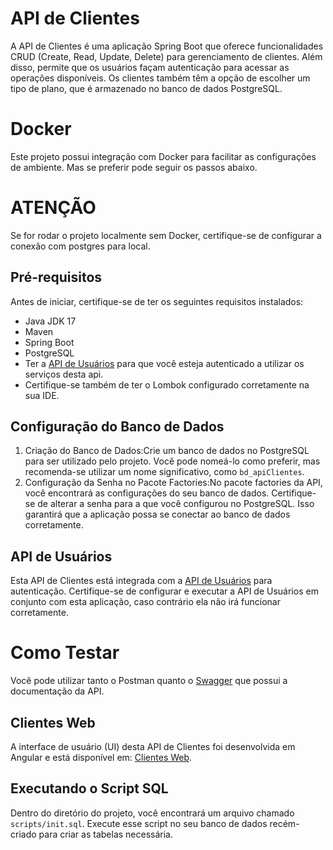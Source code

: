 # API de Clientes

A API de Clientes é uma aplicação Spring Boot que oferece funcionalidades CRUD (Create, Read, Update, Delete) para gerenciamento de clientes. Além disso, permite que os usuários façam autenticação para acessar as operações disponíveis. Os clientes também têm a opção de escolher um tipo de plano, que é armazenado no banco de dados PostgreSQL.

# Docker
Este projeto possui integração com Docker para facilitar as configurações de ambiente. Mas se preferir pode seguir os passos abaixo.

# ATENÇÃO
Se for rodar o projeto localmente sem Docker, certifique-se de configurar a conexão com postgres para local.

## Pré-requisitos

Antes de iniciar, certifique-se de ter os seguintes requisitos instalados:

- Java JDK 17
- Maven
- Spring Boot
- PostgreSQL
- Ter a [API de Usuários](https://github.com/Lucas-dev23/apiUsuarios) para que você esteja autenticado a utilizar os serviços desta api.
- Certifique-se também de ter o Lombok configurado corretamente na sua IDE.

## Configuração do Banco de Dados

1. Criação do Banco de Dados:Crie um banco de dados no PostgreSQL para ser utilizado pelo projeto. Você pode nomeá-lo como preferir, mas recomenda-se utilizar um nome significativo, como `bd_apiClientes`.
2. Configuração da Senha no Pacote Factories:No pacote factories da API, você encontrará as configurações do seu banco de dados. Certifique-se de alterar a senha para a que você configurou no PostgreSQL. Isso garantirá que a aplicação possa se conectar ao banco de dados corretamente.

## API de Usuários

Esta API de Clientes está integrada com a [API de Usuários](https://github.com/Lucas-dev23/apiUsuarios) para autenticação. Certifique-se de configurar e executar a API de Usuários em conjunto com esta aplicação, caso contrário ela não irá funcionar corretamente.

# Como Testar

Você pode utilizar tanto o Postman quanto o [Swagger](http://localhost:8081/swagger-ui/index.html) que possui a documentação da API.

## Clientes Web

A interface de usuário (UI) desta API de Clientes foi desenvolvida em Angular e está disponível em: [Clientes Web](https://github.com/Lucas-dev23/clientesWeb).

## Executando o Script SQL

Dentro do diretório do projeto, você encontrará um arquivo chamado `scripts/init.sql`. Execute esse script no seu banco de dados recém-criado para criar as tabelas necessária.


